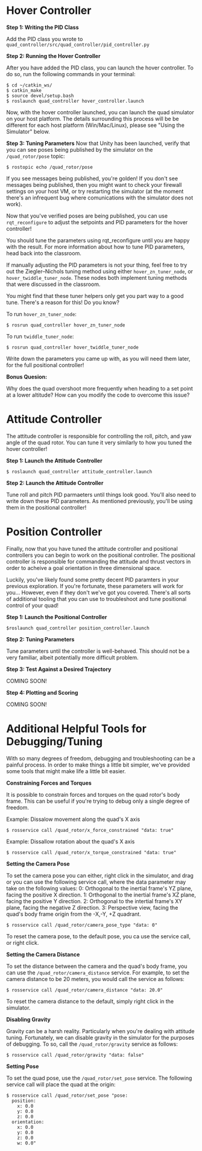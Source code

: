 
# Hover Controller #
**Step 1: Writing the PID Class**

Add the PID class you wrote to `quad_controller/src/quad_controller/pid_controller.py`

**Step 2: Running the Hover Controller**

After you have added the PID class, you can launch the hover controller.
To do so, run the following commands in your terminal:
```
$ cd ~/catkin_ws/
$ catkin_make
$ source devel/setup.bash
$ roslaunch quad_controller hover_controller.launch
```
Now, with the hover controller launched, you can launch the quad simulator on your host platform.
The details surrounding this process will be be different for each host platform (Win/Mac/Linux),
please see "Using the Simulator" below.

**Step 3: Tuning Parameters**
Now that Unity has been launched, verify that you can see poses being published by the simulator
on the `/quad_rotor/pose` topic:
```
$ rostopic echo /quad_rotor/pose
```
If you see messages being published, you're golden! If you don't see messages being published,
then you might want to check your firewall settings on your host VM, or try restarting
the simulator (at the moment there's an infrequent bug where comunications with the simulator does not work).

Now that you've verified poses are being published, you can use `rqt_reconfigure` to adjust the setpoints
and PID parameters for the hover controller!

You should tune the parameters using rqt_reconfigure until you are happy with the result.
For more information about how to tune PID parameters, head back into the classroom.

If manually adjusting the PID parameters is not your thing, feel free to try out the
Ziegler–Nichols tuning method using either `hover_zn_tuner_node`, or `hover_twiddle_tuner_node`.
These nodes both implement tuning methods that were discussed in the classroom.

You might find that these tuner helpers only get you part way to a good tune.
There's a reason for this! Do you know?

To run `hover_zn_tuner_node`:
```
$ rosrun quad_controller hover_zn_tuner_node
```

To run `twiddle_tuner_node`:
```
$ rosrun quad_controller hover_twiddle_tuner_node
```

Write down the parameters you came up with, as you will need them later, for the full positional controller!

**Bonus Quesion:**

Why does the quad overshoot more frequently when heading to a set point at a lower altitude?
How can you modify the code to overcome this issue?

# Attitude Controller #
The attitude controller is responsible for controlling the roll, pitch, and yaw angle of the quad rotor.
You can tune it very similarly to how you tuned the hover controller!

**Step 1: Launch the Attitude Controller**
```
$ roslaunch quad_controller attitude_controller.launch
```

**Step 2: Launch the Attitude Controller**

Tune roll and pitch PID parmaeters until things look good.
You'll also need to write down these PID parameters.
As mentioned previously, you'll be using them in the positional controller!


# Position Controller #

Finally, now that you have tuned the attitude controller and positional controllers
you can begin to work on the positional controller. The positional controller is
responsible for commanding the attitude and thrust vectors in order to acheive a
goal orientation in three dimensional space.

Luckily, you've likely found some pretty decent PID paramters in your previous exploration.
If you're fortunate, these parameters will work for you... However, even if they don't
we've got you covered. There's all sorts of additional tooling that you can use to
troubleshoot and tune positional control of your quad!

**Step 1: Launch the Positional Controller**
```
$roslaunch quad_controller position_controller.launch
```

**Step 2: Tuning Parameters** 

Tune parameters until the controller is well-behaved.
This should not be a very familiar, albeit potentially more difficult problem.

**Step 3: Test Against a Desired Trajectory**

COMING SOON!

**Step 4: Plotting and Scoring** 

COMING SOON!

# Additional Helpful Tools for Debugging/Tuning #
With so many degrees of freedom, debugging and troubleshooting can be a painful process.
In order to make things a little bit simpler, we've provided some tools that might make
life a little bit easier.

**Constraining Forces and Torques**

It is possible to constrain forces and torques on the quad rotor's body frame.
This can be useful if you're trying to debug only a single degree of freedom.

Example: Dissalow movement along the quad's X axis
```
$ rosservice call /quad_rotor/x_force_constrained "data: true"
```
Example: Dissallow rotation about the quad's X axis
```
$ rosservice call /quad_rotor/x_torque_constrained "data: true"
```

**Setting the Camera Pose**

To set the camera pose you can either, right click in the simulator, and drag
or you can use the following service call, where the data parameter may take on the following
values:
0: Orthogonal to the inertial frame's YZ plane, facing the positive X direction.
1: Orthogonal to the inertial frame's XZ plane, facing the positive Y direction.
2: Orthogonal to the intertial frame's XY plane, facing the negative Z direction.
3: Perspective view, facing the quad's body frame origin from the -X,-Y, +Z quadrant.

```
$ rosservice call /quad_rotor/camera_pose_type "data: 0"
```
To reset the camera pose, to the default pose, you ca use the service call, or right click.

**Setting the Camera Distance**

To set the distance between the camera and the quad's body frame, you can use the
`/quad_rotor/camera_distance` service. For example, to set the camera distance to be
20 meters, you would call the service as follows:
```
$ rosservice call /quad_rotor/camera_distance "data: 20.0"
```

To reset the camera distance to the default, simply right click in the simulator.

**Disabling Gravity**

Gravity can be a harsh reality. Particularly when you're dealing with attitude tuning.
Fortunately, we can disable gravity in the simulator for the purposes of debugging.
To so, call the `/quad_rotor/gravity` service as follows:
```
$ rosservice call /quad_rotor/gravity "data: false"
```

**Setting Pose**

To set the quad pose, use the `/quad_rotor/set_pose` service. The following service call
will place the quad at the origin:
```
$ rosservice call /quad_rotor/set_pose "pose:
  position:
    x: 0.0
    y: 0.0
    z: 0.0
  orientation:
    x: 0.0
    y: 0.0
    z: 0.0
    w: 0.0" 
```
